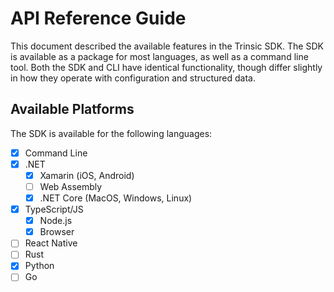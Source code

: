 # API Reference Guide

This document described the available features in the Trinsic SDK. The SDK is available as a package for most languages, as well as a command line tool. Both the SDK and CLI have identical functionality, though differ slightly in how they operate with configuration and structured data.

## Available Platforms

The SDK is available for the following languages:

- [x] Command Line
- [x] .NET
    - [x] Xamarin (iOS, Android)
    - [ ] Web Assembly
    - [x] .NET Core (MacOS, Windows, Linux)
- [x] TypeScript/JS
    - [x] Node.js
    - [x] Browser
- [ ] React Native
- [ ] Rust
- [x] Python
- [ ] Go
